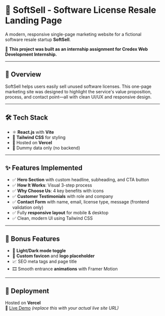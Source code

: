 # 🧾 SoftSell - Software License Resale Landing Page

A modern, responsive single-page marketing website for a fictional software resale startup **SoftSell**.

📌 **This project was built as an internship assignment for Credex Web Development Internship.**

---

## 🌟 Overview

SoftSell helps users easily sell unused software licenses. This one-page marketing site was designed to highlight the service's value proposition, process, and contact point—all with clean UI/UX and responsive design.

---

## 🛠️ Tech Stack

- ⚛️ **React.js** with **Vite**
- 🎨 **Tailwind CSS** for styling
- 🚀 Hosted on **Vercel**
- 📄 Dummy data only (no backend)

---

## ✨ Features Implemented

- ✅ **Hero Section** with custom headline, subheading, and CTA button
- ✅ **How It Works**: Visual 3-step process
- ✅ **Why Choose Us**: 4 key benefits with icons
- ✅ **Customer Testimonials** with role and company
- ✅ **Contact Form** with name, email, license type, message (frontend validation only)
- ✅ Fully **responsive layout** for mobile & desktop
- ✅ Clean, modern UI using Tailwind CSS

---

## 🔧 Bonus Features

- 🌙 **Light/Dark mode toggle**
- 🎨 **Custom favicon** and **logo placeholder**
- 📈 SEO meta tags and page title
- 🎞️ Smooth entrance **animations** with Framer Motion

---


## 🚀 Deployment

Hosted on **Vercel**  
🔗 [Live Demo](https://softsell.vercel.app) *(replace this with your actual live site URL)*



